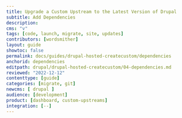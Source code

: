 ```yaml
---
title: Upgrade a Custom Upstream to the Latest Version of Drupal
subtitle: Add Dependencies
description: 
cms: "v"
tags: [code, launch, migrate, site, updates]
contributors: [wordsmither]
layout: guide
showtoc: false
permalink: docs/guides/drupal-hosted-createcustom/dependencies
anchorid: dependencies
editpath: drupal/drupal-hosted-createcustom/04-dependencies.md
reviewed: "2022-12-12"
contenttype: [guide]
categories: [migrate, git]
newcms: [ drupal ]
audience: [development]
product: [dashboard, custom-upstreams]
integration: [--]
---
```


<Partial file="drupal/dependencies-compatible.md" />
